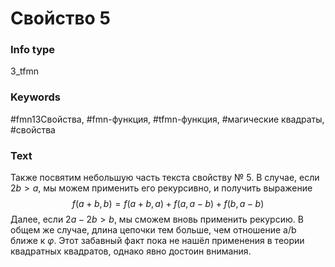 # Свойство 5
### Info type
3_tfmn
### Keywords
#fmn13Свойства, #fmn-функция, #tfmn-функция, #магические квадраты, #свойства
### Text
Также посвятим небольшую часть текста свойству № 5. В случае, если $2b > a$, мы можем применить его рекурсивно, и получить выражение
$$f(a + b, b) = f(a + b, a) + f(a, a - b) + f(b, a - b)$$
Далее, если $2a - 2b > b$, мы сможем вновь применить рекурсию. В общем же случае, длина цепочки тем больше, чем отношение a/b ближе к $\varphi$. Этот забавный факт пока не нашёл применения в теории квадратных квадратов, однако явно достоин внимания.